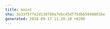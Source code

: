 ```yaml
---
title: maint
sha: 3a33f5ffe2d130789a7ebc45df75dbb56988016e
generated: 2018-09-17 11:28:10 +0200
---
```

